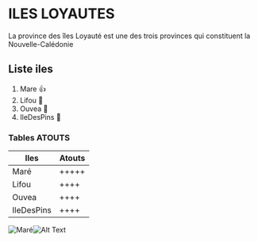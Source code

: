 # ILES LOYAUTES
La province des îles Loyauté est une des trois provinces qui constituent la Nouvelle-Calédonie
## Liste iles
1. Mare :+1:
2. Lifou :metal:
3. Ouvea  :rocket:
4. IleDesPins :tada:

### Tables ATOUTS
Iles| Atouts
-----|------
Maré | +++++
Lifou |++++
Ouvea |++++
IleDesPins | ++++

![Maré](/images/Logo.png)![Alt Text](https://www.unjourencaledonie.com/wp-content/uploads/2017/07/randonnee-shabadran-mare_05.jpg)
